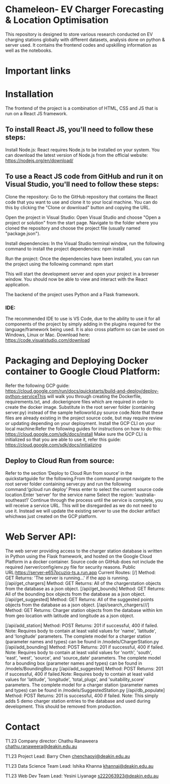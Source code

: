 # Chameleon- EV Charger Forecasting & Location Optimisation
This repository is designed to store various research conducted on EV charging stations globally with different datasets, analysis done on python & server used. It contains the frontend codes and upskilling information as well as the notebooks.

# Important links


# Installation
The frontend of the project is a combination of HTML, CSS and JS that is run on a React JS framework.
 
## To install React JS, you'll need to follow these steps:

Install Node.js: React requires Node.js to be installed on your system. You can download the latest version of Node.js from the official website: https://nodejs.org/en/download/

## To use a React JS code from GitHub and run it on Visual Studio, you'll need to follow these steps:

Clone the repository: Go to the GitHub repository that contains the React code that you want to use and clone it to your local machine. You can do this by clicking the "Clone or download" button and copying the URL.

Open the project in Visual Studio: Open Visual Studio and choose "Open a project or solution" from the start page. Navigate to the folder where you cloned the repository and choose the project file (usually named "package.json").

Install dependencies: In the Visual Studio terminal window, run the following command to install the project dependencies:
npm install

Run the project: Once the dependencies have been installed, you can run the project using the following command:
npm start

This will start the development server and open your project in a browser window. You should now be able to view and interact with the React application.

The backend of the project uses Python and a Flask framework.

### IDE:
The recommended IDE to use is VS Code, due to the ability to use it for all components of the project by simply adding in the plugins required for the language/framework being used. It is also cross platform so can be used on Windows, Linux or Mac. Download here: https://code.visualstudio.com/download

# Packaging and Deploying Docker container to Google Cloud Platform:
Refer the following GCP guide:
https://cloud.google.com/run/docs/quickstarts/build-and-deploy/deploy-python-serviceThis will walk you through creating the Dockerfile, requirements.txt, and .dockerignore files which are required in order to create the docker image. Substitute in the root server folder (containing server.py) instead of the sample helloworld.py source code.Note that these files are already existing in the project source code, but may require review or updating depending on your deployment.
Install the GCP CLI on your local machine:Refer the following guides for instructions on how to do this: https://cloud.google.com/sdk/docs/install 
Make sure the GCP CLI is initialized so that you are able to use it, refer this guide: https://cloud.google.com/sdk/docs/initializing
## Deploy to Cloud Run from source:
Refer to the section ‘Deploy to Cloud Run from source’ in the quickstartguide for the following.From the command prompt navigate to the root server folder containing server.py and run the following command:‘gcloud run deploy’ 
Press enter to select the current source code location.Enter ‘server’ for the service name
Select the region: ‘australia-southeast1’
Continue through the process until the service is complete, you will receive a service URL. This will be disregarded as we do not need to use it. Instead we will update the existing server to use the docker artifact whichwas just created on the GCP platform.

# Web Server API:
The web server providing access to the charger station database is written in Python using the Flask framework, and hosted on the Google Cloud Platform in a docker container. Source code on GitHub does not include the required /server/config/env.py file for security reasons.
Public URL:https://server-e657pcuziq-ts.a.run.app
Current Routes:
[/]
Method: GET
Returns: 'The server is running...' if the app is running.
[/api/get_chargers]
Method: GET
Returns: All of the chargerstation objects from the database as a json object.
[/api/get_bounds]
Method: GET
Returns: All of the bounding box objects from the database as a json object.
[/api/get_suggested]
Method: GET
Returns: All of the suggested points objects from the database as a json object.
[/api/search_chargers/<lat>/<lng>/<rad>]
Method: GET
Returns: Charger station objects from the database within km from geo location with latitude and longitude as a json object.

[/api/add_station]
Method: POST
Returns: 201 if successful, 400 if failed.
Note: Requires body to contain at least valid values for 'name', 'latitude', and 'longitude' parameters. The complete model for a charger station (parameter names and types) can be found in /models/ChargerStation.py
[/api/add_bounding]
Method: POST
Returns: 201 if successful, 400 if failed.
Note: Requires body to contain at least valid values for 'north', 'south', 'east', 'west', 'source', and 'source_date' parameters. 
The complete model for a bounding box (parameter names and types) can be found in /models/BoundingBox.py
[/api/add_suggested]
Method: POST
Returns: 201 if successful, 400 if failed.Note: Requires body to contain at least valid values for 'latitude', 'longitude', 'total_plugs', and 'suitability_score' parameters. The complete model for a charger station (parameter names and types) can be found in /models/SuggestedStation.py
[/api/db_populate]
Method: POST
Returns: 201 is successful, 400 if failed. Note: This simply adds 5 demo charger station entries to the database and used during development. This should be removed from production.
# Contact
T1.23 Company director: Chathu Ranaweera chathu.ranaweera@deakin.edu.au

T1.23 Project Lead: Barry Chen 
chenchaoyi@deakin.edu.au
  
T1.23 Data Science Team Lead: Ishika Khanna
khannai@deakin.edu.au

T1.23 Web Dev Team Lead: Yesini Liyanage
s222063923@deakin.edu.au


